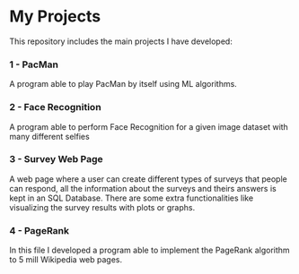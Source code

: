 # My Projects

This repository includes the main projects I have developed:

### 1 - PacMan

A program able to play PacMan by itself using ML algorithms.

### 2 - Face Recognition

A program able to perform Face Recognition for a given image dataset with many different selfies

### 3 - Survey Web Page

A web page where a user can create different types of surveys that people can respond, all the information about the surveys and theirs answers is kept in an SQL Database. There are some extra functionalities like visualizing the survey results with plots or graphs.

### 4 - PageRank 

In this file I developed a program able to implement the PageRank algorithm to 5 mill Wikipedia web pages. 

